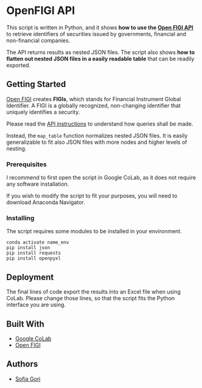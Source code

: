 # OpenFIGI API

This script is written in Python, and it shows **how to use the [Open FIGI API](https://www.openfigi.com/api)** to retrieve identifiers of securities issued by governments, financial and non-financial companies.

The API returns results as nested JSON files. The script also shows **how to flatten out nested JSON files in a easily readable table** that can be readily exported. 


## Getting Started

[Open FIGI](https://www.openfigi.com/) creates **FIGIs**, which stands for Financial Instrument Global Identifier. A FIGI is a globally recognized, non-changing identifier that uniquely identifies a security.

Please read the [API instructions](https://www.openfigi.com/api) to understand how queries shall be made.

Instead, the `map_table` function normalizes nested JSON files. It is easily generalizable to fit also JSON files with more nodes and higher levels of nesting.


### Prerequisites

I recommend to first open the script in Google CoLab, as it does not require any software installation.

If you wish to modify the script to fit your purposes, you will need to download Anaconda Navigator. 


### Installing

The script requires some modules to be installed in your environment.

```
conda activate name_env
pip install json         
pip install requests  
pip install openpyxl
```


## Deployment

The final lines of code export the results into an Excel file when using CoLab. Please change those lines, so that the script fits the Python interface you are using. 


## Built With

* [Google CoLab](https://colab.research.google.com/notebooks/intro.ipynb#recent=true) 
* [Open FIGI](https://www.openfigi.com/)


## Authors

* [Sofia Gori](https://github.com/SofG96)


